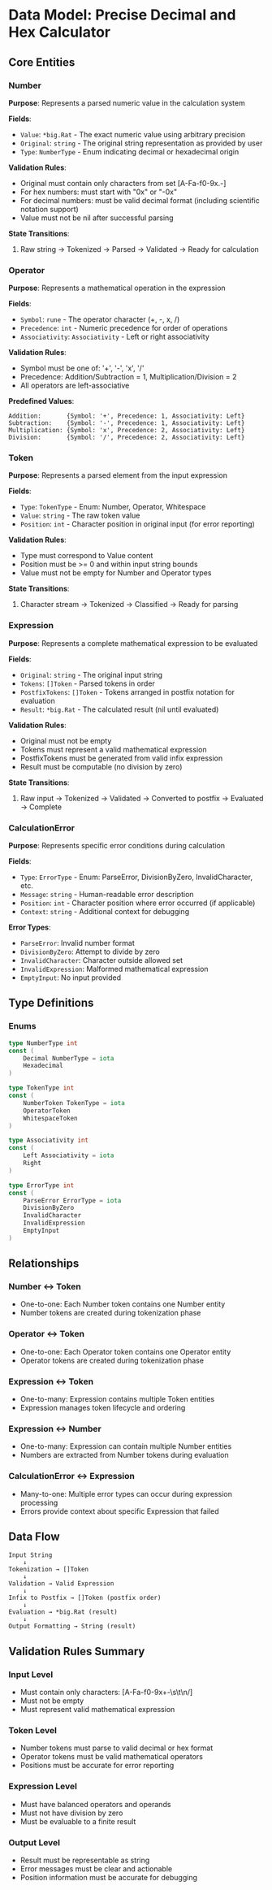 # Data Model: Precise Decimal and Hex Calculator

## Core Entities

### Number
**Purpose**: Represents a parsed numeric value in the calculation system

**Fields**:
- `Value`: `*big.Rat` - The exact numeric value using arbitrary precision
- `Original`: `string` - The original string representation as provided by user
- `Type`: `NumberType` - Enum indicating decimal or hexadecimal origin

**Validation Rules**:
- Original must contain only characters from set [A-Fa-f0-9x.-]
- For hex numbers: must start with "0x" or "-0x"
- For decimal numbers: must be valid decimal format (including scientific notation support)
- Value must not be nil after successful parsing

**State Transitions**:
1. Raw string → Tokenized → Parsed → Validated → Ready for calculation

### Operator
**Purpose**: Represents a mathematical operation in the expression

**Fields**:
- `Symbol`: `rune` - The operator character (+, -, x, /)
- `Precedence`: `int` - Numeric precedence for order of operations
- `Associativity`: `Associativity` - Left or right associativity

**Validation Rules**:
- Symbol must be one of: '+', '-', 'x', '/'
- Precedence: Addition/Subtraction = 1, Multiplication/Division = 2
- All operators are left-associative

**Predefined Values**:
```
Addition:       {Symbol: '+', Precedence: 1, Associativity: Left}
Subtraction:    {Symbol: '-', Precedence: 1, Associativity: Left}
Multiplication: {Symbol: 'x', Precedence: 2, Associativity: Left}
Division:       {Symbol: '/', Precedence: 2, Associativity: Left}
```

### Token
**Purpose**: Represents a parsed element from the input expression

**Fields**:
- `Type`: `TokenType` - Enum: Number, Operator, Whitespace
- `Value`: `string` - The raw token value
- `Position`: `int` - Character position in original input (for error reporting)

**Validation Rules**:
- Type must correspond to Value content
- Position must be >= 0 and within input string bounds
- Value must not be empty for Number and Operator types

**State Transitions**:
1. Character stream → Tokenized → Classified → Ready for parsing

### Expression
**Purpose**: Represents a complete mathematical expression to be evaluated

**Fields**:
- `Original`: `string` - The original input string
- `Tokens`: `[]Token` - Parsed tokens in order
- `PostfixTokens`: `[]Token` - Tokens arranged in postfix notation for evaluation
- `Result`: `*big.Rat` - The calculated result (nil until evaluated)

**Validation Rules**:
- Original must not be empty
- Tokens must represent a valid mathematical expression
- PostfixTokens must be generated from valid infix expression
- Result must be computable (no division by zero)

**State Transitions**:
1. Raw input → Tokenized → Validated → Converted to postfix → Evaluated → Complete

### CalculationError
**Purpose**: Represents specific error conditions during calculation

**Fields**:
- `Type`: `ErrorType` - Enum: ParseError, DivisionByZero, InvalidCharacter, etc.
- `Message`: `string` - Human-readable error description
- `Position`: `int` - Character position where error occurred (if applicable)
- `Context`: `string` - Additional context for debugging

**Error Types**:
- `ParseError`: Invalid number format
- `DivisionByZero`: Attempt to divide by zero
- `InvalidCharacter`: Character outside allowed set
- `InvalidExpression`: Malformed mathematical expression
- `EmptyInput`: No input provided

## Type Definitions

### Enums
```go
type NumberType int
const (
    Decimal NumberType = iota
    Hexadecimal
)

type TokenType int
const (
    NumberToken TokenType = iota
    OperatorToken
    WhitespaceToken
)

type Associativity int
const (
    Left Associativity = iota
    Right
)

type ErrorType int
const (
    ParseError ErrorType = iota
    DivisionByZero
    InvalidCharacter
    InvalidExpression
    EmptyInput
)
```

## Relationships

### Number ↔ Token
- One-to-one: Each Number token contains one Number entity
- Number tokens are created during tokenization phase

### Operator ↔ Token
- One-to-one: Each Operator token contains one Operator entity
- Operator tokens are created during tokenization phase

### Expression ↔ Token
- One-to-many: Expression contains multiple Token entities
- Expression manages token lifecycle and ordering

### Expression ↔ Number
- One-to-many: Expression can contain multiple Number entities
- Numbers are extracted from Number tokens during evaluation

### CalculationError ↔ Expression
- Many-to-one: Multiple error types can occur during expression processing
- Errors provide context about specific Expression that failed

## Data Flow

```
Input String
    ↓
Tokenization → []Token
    ↓
Validation → Valid Expression
    ↓
Infix to Postfix → []Token (postfix order)
    ↓
Evaluation → *big.Rat (result)
    ↓
Output Formatting → String (result)
```

## Validation Rules Summary

### Input Level
- Must contain only characters: [A-Fa-f0-9x+\-\s\t\n/]
- Must not be empty
- Must represent valid mathematical expression

### Token Level
- Number tokens must parse to valid decimal or hex format
- Operator tokens must be valid mathematical operators
- Positions must be accurate for error reporting

### Expression Level
- Must have balanced operators and operands
- Must not have division by zero
- Must be evaluable to a finite result

### Output Level
- Result must be representable as string
- Error messages must be clear and actionable
- Position information must be accurate for debugging